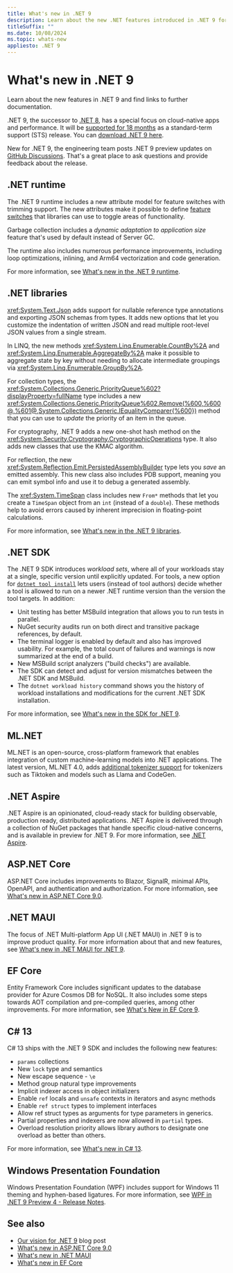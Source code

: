 ```yaml
---
title: What's new in .NET 9
description: Learn about the new .NET features introduced in .NET 9 for the runtime, libraries, and SDK. Also find links to what's new in other areas, such as ASP.NET Core.
titleSuffix: ""
ms.date: 10/08/2024
ms.topic: whats-new
appliesto: .NET 9
---
```


# What's new in .NET 9

Learn about the new features in .NET 9 and find links to further documentation.

.NET 9, the successor to [.NET 8](../dotnet-8/overview.md), has a special focus on cloud-native apps and performance. It will be [supported for 18 months](https://dotnet.microsoft.com/platform/support/policy/dotnet-core) as a standard-term support (STS) release. You can [download .NET 9 here](https://dotnet.microsoft.com/download/dotnet/9.0).

New for .NET 9, the engineering team posts .NET 9 preview updates on [GitHub Discussions](https://github.com/dotnet/core/discussions/9234). That's a great place to ask questions and provide feedback about the release.

## .NET runtime

The .NET 9 runtime includes a new attribute model for feature switches with trimming support. The new attributes make it possible to define [feature switches](https://github.com/dotnet/designs/blob/main/accepted/2020/feature-switch.md) that libraries can use to toggle areas of functionality.

Garbage collection includes a _dynamic adaptation to application size_ feature that's used by default instead of Server GC.

The runtime also includes numerous performance improvements, including loop optimizations, inlining, and Arm64 vectorization and code generation.

For more information, see [What's new in the .NET 9 runtime](runtime.md).

## .NET libraries

<xref:System.Text.Json> adds support for nullable reference type annotations and exporting JSON schemas from types. It adds new options that let you customize the indentation of written JSON and read multiple root-level JSON values from a single stream.

In LINQ, the new methods <xref:System.Linq.Enumerable.CountBy%2A> and <xref:System.Linq.Enumerable.AggregateBy%2A> make it possible to aggregate state by key without needing to allocate intermediate groupings via <xref:System.Linq.Enumerable.GroupBy%2A>.

For collection types, the <xref:System.Collections.Generic.PriorityQueue%602?displayProperty=fullName> type includes a new <xref:System.Collections.Generic.PriorityQueue%602.Remove(%600,%600@,%601@,System.Collections.Generic.IEqualityComparer{%600})> method that you can use to _update_ the priority of an item in the queue.

For cryptography, .NET 9 adds a new one-shot hash method on the <xref:System.Security.Cryptography.CryptographicOperations> type. It also adds new classes that use the KMAC algorithm.

For reflection, the new <xref:System.Reflection.Emit.PersistedAssemblyBuilder> type lets you _save_ an emitted assembly. This new class also includes PDB support, meaning you can emit symbol info and use it to debug a generated assembly.

The <xref:System.TimeSpan> class includes new `From*` methods that let you create a `TimeSpan` object from an `int` (instead of a `double`). These methods help to avoid errors caused by inherent imprecision in floating-point calculations.

For more information, see [What's new in the .NET 9 libraries](libraries.md).

## .NET SDK

The .NET 9 SDK introduces _workload sets_, where all of your workloads stay at a single, specific version until explicitly updated. For tools, a new option for [`dotnet tool install`](../../tools/dotnet-tool-install.md) lets users (instead of tool authors) decide whether a tool is allowed to run on a newer .NET runtime version than the version the tool targets. In addition:

- Unit testing has better MSBuild integration that allows you to run tests in parallel.
- NuGet security audits run on both direct and transitive package references, by default.
- The terminal logger is enabled by default and also has improved usability. For example, the total count of failures and warnings is now summarized at the end of a build.
- New MSBuild script analyzers ("build checks") are available.
- The SDK can detect and adjust for version mismatches between the .NET SDK and MSBuild.
- The `dotnet workload history` command shows you the history of workload installations and modifications for the current .NET SDK installation.

For more information, see [What's new in the SDK for .NET 9](sdk.md).

## ML.NET

ML.NET is an open-source, cross-platform framework that enables integration of custom machine-learning models into .NET applications. The latest version, ML.NET 4.0, adds [additional tokenizer support](../../../machine-learning/whats-new/overview.md#additional-tokenizer-support) for tokenizers such as Tiktoken and models such as Llama and CodeGen. <!--Add info about `Tensor<T>` here and in what's new for ML.NET.-->

## .NET Aspire

.NET Aspire is an opinionated, cloud-ready stack for building observable, production ready, distributed applications.​ .NET Aspire is delivered through a collection of NuGet packages that handle specific cloud-native concerns, and is available in preview for .NET 9. For more information, see [.NET Aspire](/dotnet/aspire).

## ASP.NET Core

ASP.NET Core includes improvements to Blazor, SignalR, minimal APIs, OpenAPI, and authentication and authorization. For more information, see [What's new in ASP.NET Core 9.0](/aspnet/core/release-notes/aspnetcore-9.0).

## .NET MAUI

The focus of .NET Multi-platform App UI (.NET MAUI) in .NET 9 is to improve product quality. For more information about that and new features, see [What's new in .NET MAUI for .NET 9](/dotnet/maui/whats-new/dotnet-9).

## EF Core

Entity Framework Core includes significant updates to the database provider for Azure Cosmos DB for NoSQL. It also includes some steps towards AOT compilation and pre-compiled queries, among other improvements. For more information, see [What's New in EF Core 9](/ef/core/what-is-new/ef-core-9.0/whatsnew).

## C# 13

C# 13 ships with the .NET 9 SDK and includes the following new features:

- `params` collections
- New `lock` type and semantics
- New escape sequence - `\e`
- Method group natural type improvements
- Implicit indexer access in object initializers
- Enable `ref` locals and `unsafe` contexts in iterators and async methods
- Enable `ref struct` types to implement interfaces
- Allow ref struct types as arguments for type parameters in generics.
- Partial properties and indexers are now allowed in `partial` types.
- Overload resolution priority allows library authors to designate one overload as better than others.

For more information, see [What's new in C# 13](../../../csharp/whats-new/csharp-13.md).

## Windows Presentation Foundation

Windows Presentation Foundation (WPF) includes support for Windows 11 theming and hyphen-based ligatures. For more information, see [WPF in .NET 9 Preview 4 - Release Notes](https://github.com/dotnet/core/blob/main/release-notes/9.0/preview/preview4/wpf.md).

<!--

## Windows Forms

...

-->

## See also

- [Our vision for .NET 9](https://devblogs.microsoft.com/dotnet/our-vision-for-dotnet-9/) blog post
- [What's new in ASP.NET Core 9.0](/aspnet/core/release-notes/aspnetcore-9.0)
- [What's new in .NET MAUI](/dotnet/maui/whats-new/dotnet-9)
- [What's new in EF Core](/ef/core/what-is-new/ef-core-9.0/whatsnew)
